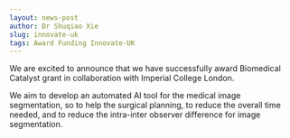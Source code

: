 ```yaml
---
layout: news-post
author: Dr Shuqiao Xie
slug: innovate-uk
tags: Award Funding Innovate-UK
---
```

We are excited to announce that we have successfully award Biomedical Catalyst grant in collaboration with Imperial 
College London. 

We aim to develop an automated AI tool for the medical image segmentation, so to help the surgical 
planning, to reduce the overall time needed, and to reduce the intra-inter observer difference for image segmentation. 